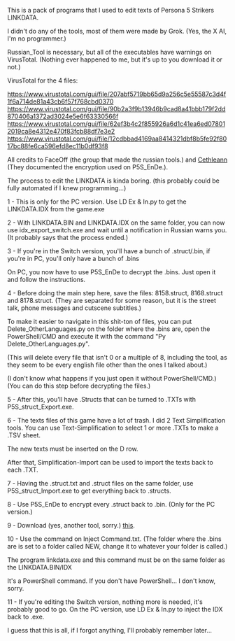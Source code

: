 This is a pack of programs that I used to edit texts of Persona 5 Strikers LINKDATA.

I didn't do any of the tools, most of them were made by Grok. (Yes, the X AI, I'm no programmer.)

Russian_Tool is necessary, but all of the executables have warnings on VirusTotal. (Nothing ever happened to me, but it's up to you download it or not.)

VirusTotal for the 4 files:

https://www.virustotal.com/gui/file/207abf5719bb65d9a256c5e55587c3d4f1f6a714de81a43cb6f57f768cbd0370
https://www.virustotal.com/gui/file/90b2a3f9b13946b9cad8a41bbb179f2dd870406a1372ad3024e5e6f63330566f
https://www.virustotal.com/gui/file/62ef3b4c2f855926a6d1c41ea6ed078012019ca8e4312e470f83fcb88df7e3e2
https://www.virustotal.com/gui/file/12cdbbad4169aa8414321dbf8b5fe92f8017bc88fe6ca596efd8ec11b0df93f8

All credits to FaceOff (the group that made the russian tools.) and [Cethleann](https://github.com/yretenai/Cethleann) (They documented the encryption used on P5S_EnDe.).

The process to edit the LINKDATA is kinda boring. (this probably could be fully automated if I knew programming...)

1 - This is only for the PC version. Use LD Ex & In.py to get the LINKDATA.IDX from the game.exe

2 - With LINKDATA.BIN and LINKDATA.IDX on the same folder, you can now use idx_export_switch.exe and wait until a notification in Russian warns you. (It probably says that the process ended.)

3 - If you're in the Switch version, you'll have a bunch of .struct/.bin, if you're in PC, you'll only have a bunch of .bins

On PC, you now have to use P5S_EnDe to decrypt the .bins. Just open it and follow the instructions.

4 - Before doing the main step here, save the files: 8158.struct, 8168.struct and 8178.struct. (They are separated for some reason, but it is the street talk, phone messages and cutscene subtitles.)

To make it easier to navigate in this shit-ton of files, you can put Delete_OtherLanguages.py on the folder where the .bins are, open the PowerShell/CMD and execute it with the command "Py Delete_OtherLanguages.py".

(This will delete every file that isn't 0 or a multiple of 8, including the tool, as they seem to be every english file other than the ones I talked about.)

(I don't know what happens if you just open it without PowerShell/CMD.) (You can do this step before decrypting the files.)

5 - After this, you'll have .Structs that can be turned to .TXTs with P5S_struct_Export.exe.

6 - The texts files of this game have a lot of trash. I did 2 Text Simplification tools. You can use Text-Simplification to select 1 or more .TXTs to make a .TSV sheet.

The new texts must be inserted on the D row.

After that, Simplification-Import can be used to import the texts back to each .TXT.

7 - Having the .struct.txt and .struct files on the same folder, use P5S_struct_Import.exe to get everything back to .structs.

8 - Use P5S_EnDe to encrypt every .struct back to .bin. (Only for the PC version.)

9 - Download (yes, another tool, sorry.) [this](https://gbatemp.net/threads/dragon-quest-builders-2.528161/post-8466669).

10 - Use the command on Inject Command.txt. (The folder where the .bins are is set to a folder called NEW, change it to whatever your folder is called.)

The program linkdata.exe and this command must be on the same folder as the LINKDATA.BIN/IDX

It's a PowerShell command. If you don't have PowerShell... I don't know, sorry.

11 - If you're editing the Switch version, nothing more is needed, it's probably good to go. On the PC version, use LD Ex & In.py to inject the IDX back to .exe.

I guess that this is all, if I forgot anything, I'll probably remember later...
